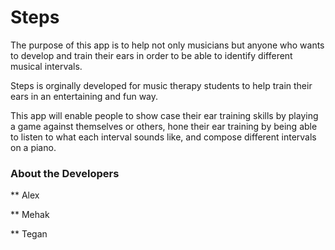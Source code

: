 # Steps


The purpose of this app is to help not only musicians but anyone who wants to develop and train their ears in order to be able to identify different musical intervals.

Steps is orginally developed for music therapy students to help train their ears in an entertaining and fun way.

This app will enable people to show case their ear training skills by playing a game against themselves or others, hone their ear training by being able to listen to what each interval sounds like, and compose different intervals on a piano.


### About the Developers

** Alex

** Mehak

** Tegan
